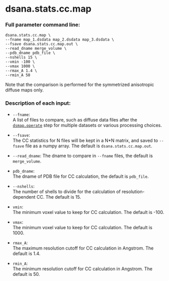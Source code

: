 dsana.stats.cc.map
=====

### Full parameter command line:
```
dsana.stats.cc.map \
--fname map_1.dsdata map_2.dsdata map_3.dsdata \
--fsave dsana.stats.cc.map.out \
--read_dname merge_volume \
--pdb_dname pdb_file \
--nshells 15 \
--vmin -100 \
--vmax 1000 \
--rmax_A 1.4 \
--rmin_A 50 
```
Note that the comparison is performed for the symmetrized anisotropic diffuse maps only.

### Description of each input:  
- ```--fname```:  
A list of files to compare, such as diffuse data files after the [```dsmap.operate```](https://github.com/zhenwork/dspack/blob/main/tutorial/README-VOLUME-OPERATE.md) step for multiple datasets or various processing choices.

- ```--fsave```:  
The CC statistics for N files will be kept in a N\*N matrix, and saved to ```--fsave``` file as a numpy array. The default is ```dsana.stats.cc.map.out```.

- ```--read_dname```:
The dname to compare in ```--fname``` files, the default is ```merge_volume```.

- ```pdb_dname```:  
The dname of PDB file for CC calculation, the default is ```pdb_file```.

- ```--nshells```:  
The number of shells to divide for the calculation of resolution-dependent CC. The default is 15.

- ```vmin```:  
The minimum voxel value to keep for CC calculation. The default is -100.

- ```vmax```:  
The minimum voxel value to keep for CC calculation. The default is 1000.

- ```rmax_A```:  
The maximum resolution cutoff for CC calculation in Angstrom. The default is 1.4.

- ```rmin_A```:  
The minimum resolution cutoff for CC calculation in Angstrom. The default is 50.
